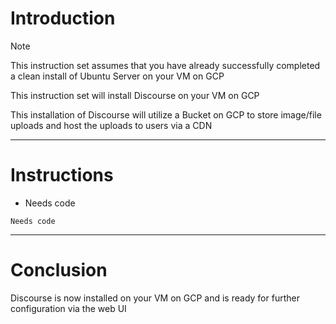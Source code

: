 # Introduction
> [!NOTE]
> This instruction set assumes that you have already successfully completed a clean install of Ubuntu Server on your VM on GCP

This instruction set will install Discourse on your VM on GCP

This installation of Discourse will utilize a Bucket on GCP to store image/file uploads and host the uploads to users via a CDN

-----
# Instructions

* Needs code
```
Needs code
```
-----
# Conclusion
Discourse is now installed on your VM on GCP and is ready for further configuration via the web UI
